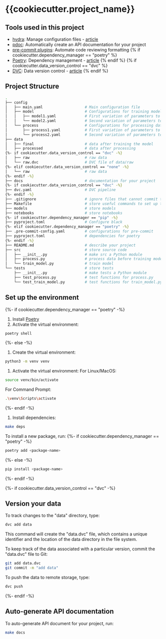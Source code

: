 # {{cookiecutter.project_name}}

## Tools used in this project
* [hydra](https://hydra.cc/): Manage configuration files - [article](https://mathdatasimplified.com/stop-hard-coding-in-a-data-science-project-use-configuration-files-instead/)
* [pdoc](https://github.com/pdoc3/pdoc): Automatically create an API documentation for your project
* [pre-commit plugins](https://pre-commit.com/): Automate code reviewing formatting
{% if cookiecutter.dependency_manager == "poetry" %}
* [Poetry](https://towardsdatascience.com/how-to-effortlessly-publish-your-python-package-to-pypi-using-poetry-44b305362f9f): Dependency management - [article](https://mathdatasimplified.com/poetry-a-better-way-to-manage-python-dependencies/)
{% endif %}
{% if cookiecutter.data_version_control == "dvc" %}
* [DVC](https://dvc.org/): Data version control - [article](https://mathdatasimplified.com/introduction-to-dvc-data-version-control-tool-for-machine-learning-projects-2/)
{% endif %}

## Project Structure

```bash
.
├── config                      
│   ├── main.yaml                   # Main configuration file
│   ├── model                       # Configurations for training model
│   │   ├── model1.yaml             # First variation of parameters to train model
│   │   └── model2.yaml             # Second variation of parameters to train model
│   └── process                     # Configurations for processing data
│       ├── process1.yaml           # First variation of parameters to process data
│       └── process2.yaml           # Second variation of parameters to process data
├── data            
│   ├── final                       # data after training the model
│   ├── processed                   # data after processing
{%- if cookiecutter.data_version_control == "dvc" -%}
│   ├── raw                         # raw data
│   └── raw.dvc                     # DVC file of data/raw
{%- elif cookiecutter.data_version_control == "none" -%}
│   └── raw                         # raw data
{%- endif -%}
├── docs                            # documentation for your project
{%- if cookiecutter.data_version_control == "dvc" -%}
├── dvc.yaml                        # DVC pipeline
{%- endif -%}
├── .gitignore                      # ignore files that cannot commit to Git
├── Makefile                        # store useful commands to set up the environment
├── models                          # store models
├── notebooks                       # store notebooks
{%- if cookiecutter.dependency_manager == "pip" -%}
├── pyproject.toml                  # Configure black
{%- elif cookiecutter.dependency_manager == "poetry" -%}
├── .pre-commit-config.yaml         # configurations for pre-commit
├── pyproject.toml                  # dependencies for poetry
{%- endif -%}
├── README.md                       # describe your project
├── src                             # store source code
│   ├── __init__.py                 # make src a Python module 
│   ├── process.py                  # process data before training model
│   └── train_model.py              # train model
└── tests                           # store tests
    ├── __init__.py                 # make tests a Python module 
    ├── test_process.py             # test functions for process.py
    └── test_train_model.py         # test functions for train_model.py
```

## Set up the environment
{%- if cookiecutter.dependency_manager == "poetry" -%}
1. Install [Poetry](https://python-poetry.org/docs/#installation)
1. Activate the virtual environment:
```bash
poetry shell
```
{%- else -%}
1. Create the virtual environment:
```bash
python3 -m venv venv
```
1. Activate the virtual environment:
For Linux/MacOS:
```bash
source venv/bin/activate
```
For Command Prompt:
```bash
.\venv\Scripts\activate
```
{%- endif -%}
1. Install dependencies:
```bash
make deps 
```

To install a new package, run:
{%- if cookiecutter.dependency_manager == "poetry" -%}
```bash
poetry add <package-name>
```
{%- else -%}
```bash
pip install <package-name>
```
{%- endif -%}

{%- if cookiecutter.data_version_control == "dvc" -%}
## Version your data
To track changes to the "data" directory, type:
```bash
dvc add data
```

This command will create the "data.dvc" file, which contains a unique identifier and the location of the data directory in the file system.

To keep track of the data associated with a particular version, commit the "data.dvc" file to Git:
```bash
git add data.dvc
git commit -m "add data"
```

To push the data to remote storage, type:
```bash
dvc push 
```
{%- endif -%}

## Auto-generate API documentation

To auto-generate API document for your project, run:

```bash
make docs
```
